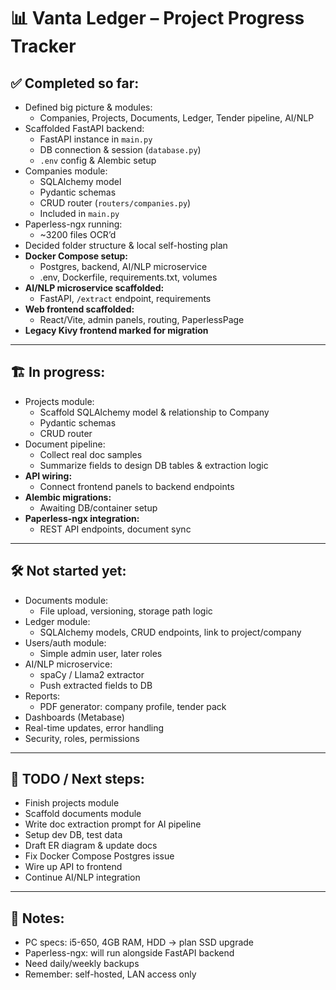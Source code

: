 # 📊 Vanta Ledger – Project Progress Tracker

## ✅ Completed so far:
- Defined big picture & modules:
  - Companies, Projects, Documents, Ledger, Tender pipeline, AI/NLP
- Scaffolded FastAPI backend:
  - FastAPI instance in `main.py`
  - DB connection & session (`database.py`)
  - `.env` config & Alembic setup
- Companies module:
  - SQLAlchemy model
  - Pydantic schemas
  - CRUD router (`routers/companies.py`)
  - Included in `main.py`
- Paperless-ngx running:
  - ~3200 files OCR’d
- Decided folder structure & local self-hosting plan
- **Docker Compose setup:**
  - Postgres, backend, AI/NLP microservice
  - .env, Dockerfile, requirements.txt, volumes
- **AI/NLP microservice scaffolded:**
  - FastAPI, `/extract` endpoint, requirements
- **Web frontend scaffolded:**
  - React/Vite, admin panels, routing, PaperlessPage
- **Legacy Kivy frontend marked for migration**

---

## 🏗 In progress:
- Projects module:
  - Scaffold SQLAlchemy model & relationship to Company
  - Pydantic schemas
  - CRUD router
- Document pipeline:
  - Collect real doc samples
  - Summarize fields to design DB tables & extraction logic
- **API wiring:**
  - Connect frontend panels to backend endpoints
- **Alembic migrations:**
  - Awaiting DB/container setup
- **Paperless-ngx integration:**
  - REST API endpoints, document sync

---

## 🛠 Not started yet:
- Documents module:
  - File upload, versioning, storage path logic
- Ledger module:
  - SQLAlchemy models, CRUD endpoints, link to project/company
- Users/auth module:
  - Simple admin user, later roles
- AI/NLP microservice:
  - spaCy / Llama2 extractor
  - Push extracted fields to DB
- Reports:
  - PDF generator: company profile, tender pack
- Dashboards (Metabase)
- Real-time updates, error handling
- Security, roles, permissions

---

## 📅 TODO / Next steps:
- Finish projects module
- Scaffold documents module
- Write doc extraction prompt for AI pipeline
- Setup dev DB, test data
- Draft ER diagram & update docs
- Fix Docker Compose Postgres issue
- Wire up API to frontend
- Continue AI/NLP integration

---

## 📌 Notes:
- PC specs: i5-650, 4GB RAM, HDD → plan SSD upgrade
- Paperless-ngx: will run alongside FastAPI backend
- Need daily/weekly backups
- Remember: self-hosted, LAN access only 